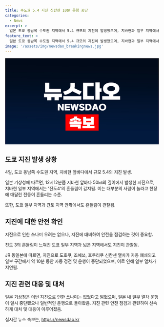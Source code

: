 ```yaml
---
title: 수도권 5.4 지진 신칸센 10분 운행 중단
categories:
  - News
excerpt: >
  일본 도쿄 동남쪽 수도권 지역에서 5.4 규모의 지진이 발생했으며, 지바현과 일부 지역에서 흔들림이 감지됐다. 지진으로 도호쿠, 조에쓰, 호쿠리쿠 신칸센 열차가 일부 구간에서 운행 중단되는 등 일시적인 혼란이 있었지만, 쓰나미 우려는 없다고 한다. 해당 기사로 인해 동일본 지역에서의 안전 상황과 현상에 대한 신속한 정보 습득이 가능할 것으로 보인다.
feature_text: >
  일본 도쿄 동남쪽 수도권 지역에서 5.4 규모의 지진이 발생했으며, 지바현과 일부 지역에서 흔들림이 감지됐다. 지진으로 도호쿠, 조에쓰, 호쿠리쿠 신칸센 열차가 일부 구간에서 운행 중단되는 등 일시적인 혼란이 있었지만, 쓰나미 우려는 없다고 한다. 해당 기사로 인해 동일본 지역에서의 안전 상황과 현상에 대한 신속한 정보 습득이 가능할 것으로 보인다.
image: '/assets/img/newsdao_breakingnews.jpg'
---
```


<p><img src="/assets/img/newsdao_breakingnews.jpg" alt="bookingtag 속보" /></p>

<h2 data-ke-size="size26">도쿄 지진 발생 상황</h2>

<p data-ke-size="size16">4일, 도쿄 동남쪽 수도권 지역, 지바현 앞바다에서 규모 5.4의 지진 발생.</p>

<p data-ke-size="size16">일본 기상청에 따르면, 12시12분쯤 지바현 앞바다 50㎞의 깊이에서 발생한 지진으로, 지바현 일부 지역에서는 '진도4'의 흔들림이 감지됨. 이는 대부분의 사람이 놀라고 천장에 매달린 전등이 흔들리는 수준.</p>

<p data-ke-size="size16">또한, 도쿄 일부 지역과 간토 지역 안팎에서도 흔들림이 관찰됨.</p>

<h2 data-ke-size="size26">지진에 대한 안전 확인</h2>

<p data-ke-size="size16">지진으로 인한 쓰나미 우려는 없으나, 지진에 대비하여 안전을 점검하는 것이 중요함.</p>

<p data-ke-size="size16">진도 3의 흔들림이 느껴진 도쿄 일부 지역과 넓은 지역에서도 지진이 관찰됨.</p>

<p data-ke-size="size16">JR 동일본에 따르면, 지진으로 도호쿠, 조에쓰, 호쿠리쿠 신칸센 열차가 자동 폐쇄되고 일부 구간에서 약 10분 동안 자동 정전 및 운행이 중단되었으며, 이로 인해 일부 열차가 지연됨.</p>

<h2 data-ke-size="size26">지진 관련 대응 및 대처</h2>

<p data-ke-size="size16">일본 기상청은 이번 지진으로 인한 쓰나미는 없었다고 밝혔으며, 일본 내 일부 열차 운행이 일시 중단됐으나 일반적인 운행으로 돌아왔음. 지진 관련 안전 점검과 관련하여 신속하게 대처 및 대응이 이루어졌음.</p>
실시간 뉴스 속보는, <a href="https://newsdao.kr" rel="dofollow">https://newsdao.kr</a>


